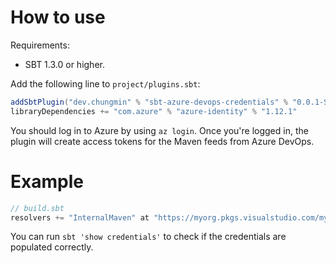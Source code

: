 # How to use

Requirements:
- SBT 1.3.0 or higher.

Add the following line to `project/plugins.sbt`:

```scala
addSbtPlugin("dev.chungmin" % "sbt-azure-devops-credentials" % "0.0.1-SNAPSHOT")
libraryDependencies += "com.azure" % "azure-identity" % "1.12.1"
```

You should log in to Azure by using `az login`. Once you're logged in, the plugin will
create access tokens for the Maven feeds from Azure DevOps.

# Example

```scala
// build.sbt
resolvers += "InternalMaven" at "https://myorg.pkgs.visualstudio.com/myproject/_packaging/InternalMaven/maven/v1"
```

You can run `sbt 'show credentials'` to check if the credentials are populated correctly.
